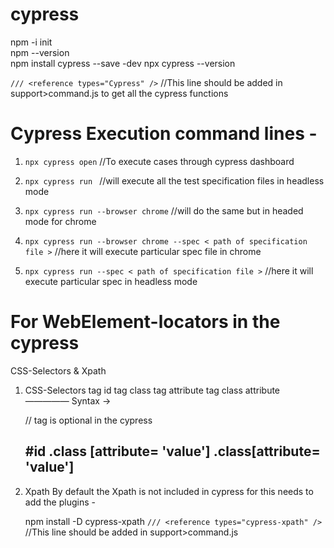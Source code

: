 # cypress

npm -i init   
npm --version         
npm install cypress --save -dev 
npx cypress --version         

`/// <reference types="Cypress" />`      //This line should be added in  support>command.js to get all the cypress functions


# Cypress Execution command lines - 

1. `npx cypress open` //To execute cases through cypress dashboard

2. `npx cypress run ` //will execute all the test specification files in headless mode

3. `npx cypress run --browser chrome` //will do the same but in headed mode for chrome

4. `npx cypress run --browser chrome --spec < path of specification file >` //here it will execute particular spec file in chrome

5. `npx cypress run --spec < path of specification file >` //here it will execute particular spec in headless mode


# For WebElement-locators in the cypress
CSS-Selectors & Xpath

1. CSS-Selectors
   tag id
   tag class
   tag attribute
   tag class attribute
   —————
   Syntax ->
   
   // tag is optional in the cypress
   
   #id
   .class
   [attribute= 'value']
   .class[attribute= 'value']
   ------ 

2. Xpath
   By default the Xpath is not included in cypress for this needs to add the plugins -

   npm install -D cypress-xpath
   `/// <reference types="cypress-xpath" />`     //This line should be added in  support>command.js
 
